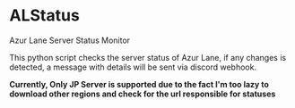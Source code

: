 # ALStatus
Azur Lane Server Status Monitor


This python script checks the server status of Azur Lane, if any changes is detected, a message with details will be sent via discord webhook.

**Currently, Only JP Server is supported due to the fact I'm too lazy to download other regions and check for the url responsible for statuses**
